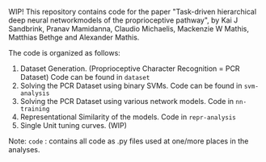 WIP! This repository contains code for the paper "Task-driven hierarchical deep neural networkmodels of the proprioceptive pathway", by Kai J Sandbrink, Pranav Mamidanna, Claudio Michaelis, Mackenzie W Mathis, Matthias Bethge and Alexander Mathis.

The code is organized as follows:
1. Dataset Generation. (Proprioceptive Character Recognition = PCR Dataset) Code can be found in `dataset`
2. Solving the PCR Dataset using binary SVMs. Code can be found in `svm-analysis`
3. Solving the PCR Dataset using various network models. Code in `nn-training`
4. Representational Similarity of the models. Code in `repr-analysis`
5. Single Unit tuning curves. (WIP)

Note: `code` : contains all code as .py files used at one/more places in the analyses.